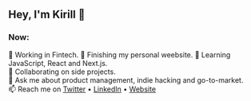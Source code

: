 ## Hey, I'm Kirill 👋

### Now:
💱  Working in Fintech.
🔭  Finishing my personal weebsite. 
🌱  Learning JavaScript, React and Next.js.  
👯  Collaborating on side projects.  
💬  Ask me about product management, indie hacking and go-to-market.  
📫  Reach me on [Twitter](https://twitter.com/sokirill) • [LinkedIn](https://www.linkedin.com/in/sokirill/) • [Website](https://www.kirill.digital)
